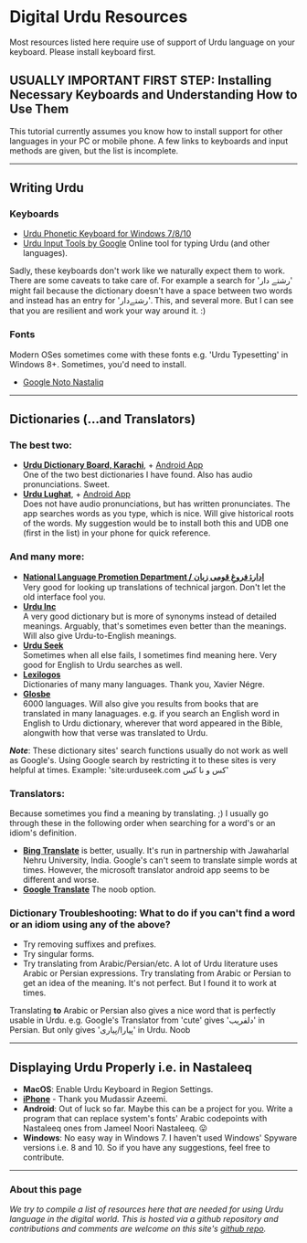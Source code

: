 # Digital Urdu Resources

Most resources listed here require use of support of Urdu language on your keyboard. Please install keyboard first.

## USUALLY IMPORTANT FIRST STEP: Installing Necessary Keyboards and Understanding How to Use Them

This tutorial currently assumes you know how to install support for other languages in your PC or mobile phone. A few links to keyboards and input methods are given, but the list is incomplete.

----
## Writing Urdu

### Keyboards
- [Urdu Phonetic Keyboard for Windows 7/8/10](https://urdu.ca/2)
- [Urdu Input Tools by Google](https://www.google.com/inputtools/try/) Online tool for typing Urdu (and other languages).

Sadly, these keyboards don't work like we naturally expect them to work. There are some caveats to take care of. For example a search for 'رشتے دار' might fail because the dictionary doesn't have a space between two words and instead has an entry for 'رشتےدار'. This, and several more. But I can see that you are resilient and work your way around it. :)

### Fonts

Modern OSes sometimes come with these fonts e.g. 'Urdu Typesetting' in Windows 8+. Sometimes, you'd need to install.
- [Google Noto Nastaliq](https://www.google.com/get/noto/#nastaliq-aran)

----
## Dictionaries (...and Translators)

### The best two:
- [**Urdu Dictionary Board, Karachi**](http://udb.gov.pk/), + [Android App](https://play.google.com/store/apps/details?id=com.udb.urdulughat) <br>
  One of the two best dictionaries I have found. Also has audio pronunciations. Sweet.
- [**Urdu Lughat**](http://urdulughat.info/), + [Android App](https://play.google.com/store/apps/details?id=info.urdulughat) <br>
  Does not have audio pronunciations, but has written pronunciates. The app searches words as you type, which is nice. Will give historical roots of the words. My suggestion would be to install both this and UDB one (first in the list) in your phone for quick reference.
  
### And many more:
- [**National Language Promotion Department / اِدارۂ فروغِ قومی زبان**](http://nlpd.gov.pk/lughat/search.php) <br>
  Very good for looking up translations of technical jargon. Don't let the old interface fool you.
- [**Urdu Inc**](https://www.urduinc.com/) <br>
  A very good dictionary but is more of synonyms instead of detailed meanings. Arguably, that's sometimes even better than the meanings. Will also give Urdu-to-English meanings.
- [**Urdu Seek**](https://urduseek.com/) <br>
  Sometimes when all else fails, I sometimes find meaning here. Very good for English to Urdu searches as well.
- [**Lexilogos**](https://www.lexilogos.com/english/urdu_dictionary.htm) <br> 
  Dictionaries of many many languages. Thank you, Xavier Négre.
- [**Glosbe**](https://en.glosbe.com/) <br>
  6000 languages. Will also give you results from books that are translated in many lanaguages. e.g. if you search an English word in English to Urdu dictionary, wherever that word appeared in the Bible, alongwith how that verse was translated to Urdu.

***Note***: These dictionary sites' search functions usually do not work as well as Google's. Using Google search by restricting it to these sites is very helpful at times. Example: 'site:urduseek.com کس و نا کس'

### Translators:
Because sometimes you find a meaning by translating. ;) I usually go through these in the following order when searching for a word's or an idiom's definition.
- [**Bing Translate**](https://translate.bing.com) is better, usually. It's run in partnership with Jawaharlal Nehru University, India. Google's can't seem to translate simple words at times. However, the microsoft translator android app seems to be different and worse.
- [**Google Translate**](https://translate.google.com) The noob option.


### Dictionary Troubleshooting: What to do if you can't find a word or an idiom using any of the above?
- Try removing suffixes and prefixes.
- Try singular forms.
- Try translating from Arabic/Persian/etc. A lot of Urdu literature uses Arabic or Persian expressions. Try translating from Arabic or Persian to get an idea of the meaning. It's not perfect. But I found it to work at times. 

Translating **to** Arabic or Persian also gives a nice word that is perfectly usable in Urdu. e.g. Google's Translator from 'cute' gives 'دلفریب' in Persian. But only gives 'پیارا/پیاری' in Urdu. Noob

-------------
## Displaying Urdu Properly i.e. in Nastaleeq

- **MacOS**: Enable Urdu Keyboard in Region Settings. 
- [**iPhone**](https://medium.com/@mazeemi/how-to-enable-nastaleeq-typeface-on-ios-11-946577c7429a) - Thank you Mudassir Azeemi.
- **Android**: Out of luck so far. Maybe this can be a project for you. Write a program that can replace system's fonts' Arabic codepoints with Nastaleeq ones from Jameel Noori Nastaleeq. 😛 
- **Windows**: No easy way in Windows 7. I haven't used Windows' Spyware versions i.e. 8 and 10. So if you have any suggestions, feel free to contribute.

------------------------------
### About this page
*We try to compile a list of resources here that are needed for using Urdu language in the digital world. This is hosted via a github repository and contributions and comments are welcome on this site's [github repo](https://github.com/Delta-Sigma/urdu).*
